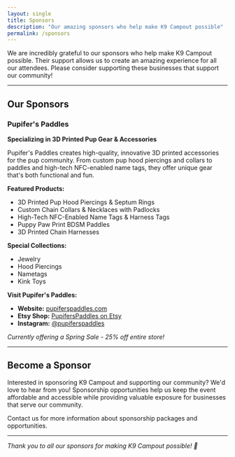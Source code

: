 ```yaml
---
layout: single
title: Sponsors
description: "Our amazing sponsors who help make K9 Campout possible"
permalink: /sponsors
---
```


We are incredibly grateful to our sponsors who help make K9 Campout possible. Their support allows us to create an amazing experience for all our attendees. Please consider supporting these businesses that support our community!

---

## Our Sponsors

### Pupifer's Paddles

**Specializing in 3D Printed Pup Gear & Accessories**

Pupifer's Paddles creates high-quality, innovative 3D printed accessories for the pup community. From custom pup hood piercings and collars to paddles and high-tech NFC-enabled name tags, they offer unique gear that's both functional and fun.

**Featured Products:**
- 3D Printed Pup Hood Piercings & Septum Rings
- Custom Chain Collars & Necklaces with Padlocks
- High-Tech NFC-Enabled Name Tags & Harness Tags
- Puppy Paw Print BDSM Paddles
- 3D Printed Chain Harnesses

**Special Collections:**
- Jewelry
- Hood Piercings
- Nametags
- Kink Toys

**Visit Pupifer's Paddles:**
- **Website:** [pupiferspaddles.com](https://pupiferspaddles.com)
- **Etsy Shop:** [PupifersPaddles on Etsy](https://www.etsy.com/shop/PupifersPaddles)
- **Instagram:** [@pupiferspaddles](https://www.instagram.com/pupiferspaddles)

*Currently offering a Spring Sale - 25% off entire store!*

---

## Become a Sponsor

Interested in sponsoring K9 Campout and supporting our community? We'd love to hear from you! Sponsorship opportunities help us keep the event affordable and accessible while providing valuable exposure for businesses that serve our community.

Contact us for more information about sponsorship packages and opportunities.

---

*Thank you to all our sponsors for making K9 Campout possible! 🐾*
